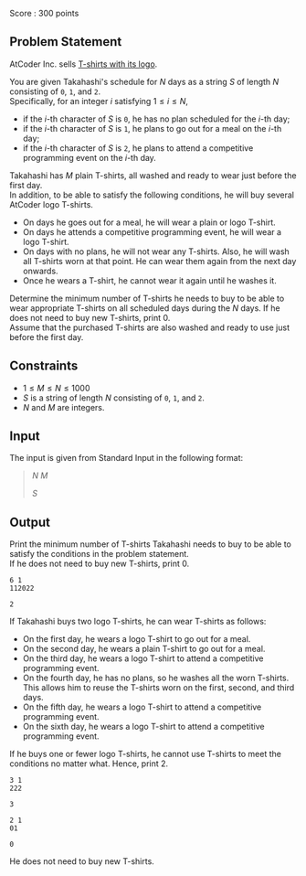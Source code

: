 Score : $300$ points

## Problem Statement

AtCoder Inc. sells [T-shirts with its logo](https://suzuri.jp/AtCoder/5510290/t-shirt/s/ash).

You are given Takahashi's schedule for $N$ days as a string $S$ of length $N$ consisting of `0`, `1`, and `2`.<br>
Specifically, for an integer $i$ satisfying $1\leq i\leq N$,

- if the $i$-th character of $S$ is `0`, he has no plan scheduled for the $i$-th day;
- if the $i$-th character of $S$ is `1`, he plans to go out for a meal on the $i$-th day;
- if the $i$-th character of $S$ is `2`, he plans to attend a competitive programming event on the $i$-th day.

Takahashi has $M$ plain T-shirts, all washed and ready to wear just before the first day.<br>
In addition, to be able to satisfy the following conditions, he will buy several AtCoder logo T-shirts.

- On days he goes out for a meal, he will wear a plain or logo T-shirt.
- On days he attends a competitive programming event, he will wear a logo T-shirt.
- On days with no plans, he will not wear any T-shirts. Also, he will wash all T-shirts worn at that point. He can wear them again from the next day onwards.
- Once he wears a T-shirt, he cannot wear it again until he washes it.

Determine the minimum number of T-shirts he needs to buy to be able to wear appropriate T-shirts on all scheduled days during the $N$ days. If he does not need to buy new T-shirts, print $0$.<br>
Assume that the purchased T-shirts are also washed and ready to use just before the first day.

## Constraints

- $1\leq M\leq N\leq 1000$
- $S$ is a string of length $N$ consisting of `0`, `1`, and `2`.
- $N$ and $M$ are integers.

## Input

The input is given from Standard Input in the following format:

> $N$ $M$
> 
> $S$

## Output

Print the minimum number of T-shirts Takahashi needs to buy to be able to satisfy the conditions in the problem statement.<br>
If he does not need to buy new T-shirts, print $0$.

```input1
6 1
112022
```

```output1
2
```

If Takahashi buys two logo T-shirts, he can wear T-shirts as follows:

- On the first day, he wears a logo T-shirt to go out for a meal.
- On the second day, he wears a plain T-shirt to go out for a meal.
- On the third day, he wears a logo T-shirt to attend a competitive programming event.
- On the fourth day, he has no plans, so he washes all the worn T-shirts. This allows him to reuse the T-shirts worn on the first, second, and third days.
- On the fifth day, he wears a logo T-shirt to attend a competitive programming event.
- On the sixth day, he wears a logo T-shirt to attend a competitive programming event.

If he buys one or fewer logo T-shirts, he cannot use T-shirts to meet the conditions no matter what. Hence, print $2$.

```input2
3 1
222
```

```output2
3
```

```input3
2 1
01
```

```output3
0
```

He does not need to buy new T-shirts.